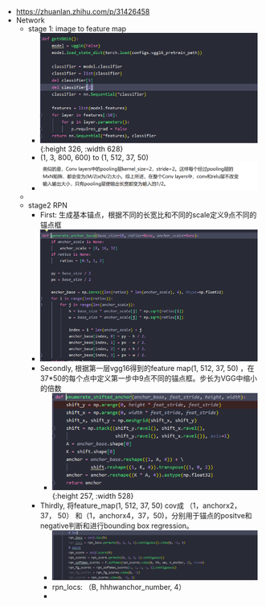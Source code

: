- https://zhuanlan.zhihu.com/p/31426458
- Network
	- stage 1: image to feature map
		- ![image.png](../assets/image_1652579971246_0.png){:height 326, :width 628}
		- (1,  3, 800, 600) to (1, 512, 37, 50)
		- ![image.png](../assets/image_1652607013118_0.png)
	-
	- stage2 RPN
		- First: 生成基本锚点，根据不同的长宽比和不同的scale定义9点不同的锚点框
		- ![image.png](../assets/image_1652607323016_0.png)
		- Secondly, 根据第一层vgg16得到的feature map(1, 512, 37, 50) ，在37*50的每个点中定义第一步中9点不同的锚点框。步长为VGG中缩小的倍数
			- ![image.png](../assets/image_1652607775610_0.png){:height 257, :width 528}
		- Thirdly, 将feature_map(1, 512, 37, 50) cov成 （1，anchorx2， 37， 50） 和（1，anchorx4，37，50)，分别用于锚点的positve和negative判断和进行bounding box regression。
			- ![image.png](../assets/image_1652607795815_0.png)
			- rpn_locs: （B, hh*hw*anchor_number, 4）
			-
